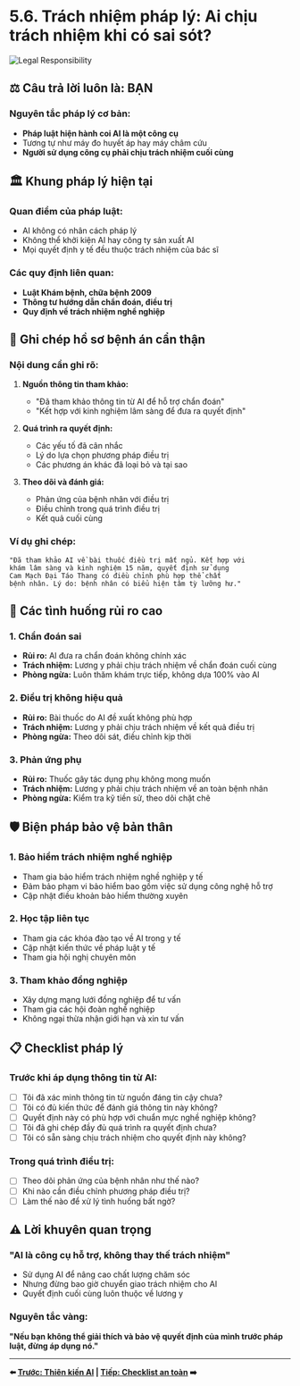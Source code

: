 # 5.6. Trách nhiệm pháp lý: Ai chịu trách nhiệm khi có sai sót?

![Legal Responsibility](/images/chapter-5/5.1-ethics-first.svg)

## ⚖️ **Câu trả lời luôn là: BẠN**

### **Nguyên tắc pháp lý cơ bản:**
- **Pháp luật hiện hành coi AI là một công cụ**
- Tương tự như máy đo huyết áp hay máy châm cứu
- **Người sử dụng công cụ phải chịu trách nhiệm cuối cùng**

## 🏛️ **Khung pháp lý hiện tại**

### **Quan điểm của pháp luật:**
- AI không có nhân cách pháp lý
- Không thể khởi kiện AI hay công ty sản xuất AI
- Mọi quyết định y tế đều thuộc trách nhiệm của bác sĩ

### **Các quy định liên quan:**
- **Luật Khám bệnh, chữa bệnh 2009**
- **Thông tư hướng dẫn chẩn đoán, điều trị**
- **Quy định về trách nhiệm nghề nghiệp**

## 📝 **Ghi chép hồ sơ bệnh án cẩn thận**

### **Nội dung cần ghi rõ:**
1. **Nguồn thông tin tham khảo:**
   - "Đã tham khảo thông tin từ AI để hỗ trợ chẩn đoán"
   - "Kết hợp với kinh nghiệm lâm sàng để đưa ra quyết định"

2. **Quá trình ra quyết định:**
   - Các yếu tố đã cân nhắc
   - Lý do lựa chọn phương pháp điều trị
   - Các phương án khác đã loại bỏ và tại sao

3. **Theo dõi và đánh giá:**
   - Phản ứng của bệnh nhân với điều trị
   - Điều chỉnh trong quá trình điều trị
   - Kết quả cuối cùng

### **Ví dụ ghi chép:**
```
"Đã tham khảo AI về bài thuốc điều trị mất ngủ. Kết hợp với 
khám lâm sàng và kinh nghiệm 15 năm, quyết định sử dụng 
Cam Mạch Đại Táo Thang có điều chỉnh phù hợp thể chất 
bệnh nhân. Lý do: bệnh nhân có biểu hiện tâm tỳ lưỡng hư."
```

## 🚨 **Các tình huống rủi ro cao**

### **1. Chẩn đoán sai**
- **Rủi ro:** AI đưa ra chẩn đoán không chính xác
- **Trách nhiệm:** Lương y phải chịu trách nhiệm về chẩn đoán cuối cùng
- **Phòng ngừa:** Luôn thăm khám trực tiếp, không dựa 100% vào AI

### **2. Điều trị không hiệu quả**
- **Rủi ro:** Bài thuốc do AI đề xuất không phù hợp
- **Trách nhiệm:** Lương y phải chịu trách nhiệm về kết quả điều trị
- **Phòng ngừa:** Theo dõi sát, điều chỉnh kịp thời

### **3. Phản ứng phụ**
- **Rủi ro:** Thuốc gây tác dụng phụ không mong muốn
- **Trách nhiệm:** Lương y phải chịu trách nhiệm về an toàn bệnh nhân
- **Phòng ngừa:** Kiểm tra kỹ tiền sử, theo dõi chặt chẽ

## 🛡️ **Biện pháp bảo vệ bản thân**

### **1. Bảo hiểm trách nhiệm nghề nghiệp**
- Tham gia bảo hiểm trách nhiệm nghề nghiệp y tế
- Đảm bảo phạm vi bảo hiểm bao gồm việc sử dụng công nghệ hỗ trợ
- Cập nhật điều khoản bảo hiểm thường xuyên

### **2. Học tập liên tục**
- Tham gia các khóa đào tạo về AI trong y tế
- Cập nhật kiến thức về pháp luật y tế
- Tham gia hội nghị chuyên môn

### **3. Tham khảo đồng nghiệp**
- Xây dựng mạng lưới đồng nghiệp để tư vấn
- Tham gia các hội đoàn nghề nghiệp
- Không ngại thừa nhận giới hạn và xin tư vấn

## 📋 **Checklist pháp lý**

### **Trước khi áp dụng thông tin từ AI:**
- [ ] Tôi đã xác minh thông tin từ nguồn đáng tin cậy chưa?
- [ ] Tôi có đủ kiến thức để đánh giá thông tin này không?
- [ ] Quyết định này có phù hợp với chuẩn mực nghề nghiệp không?
- [ ] Tôi đã ghi chép đầy đủ quá trình ra quyết định chưa?
- [ ] Tôi có sẵn sàng chịu trách nhiệm cho quyết định này không?

### **Trong quá trình điều trị:**
- [ ] Theo dõi phản ứng của bệnh nhân như thế nào?
- [ ] Khi nào cần điều chỉnh phương pháp điều trị?
- [ ] Làm thế nào để xử lý tình huống bất ngờ?

## ⚠️ **Lời khuyên quan trọng**

### **"AI là công cụ hỗ trợ, không thay thế trách nhiệm"**
- Sử dụng AI để nâng cao chất lượng chăm sóc
- Nhưng đừng bao giờ chuyển giao trách nhiệm cho AI
- Quyết định cuối cùng luôn thuộc về lương y

### **Nguyên tắc vàng:**
**"Nếu bạn không thể giải thích và bảo vệ quyết định của mình trước pháp luật, đừng áp dụng nó."**

---

**⬅️ [Trước: Thiên kiến AI](./page-5.md) | [Tiếp: Checklist an toàn](./page-7.md) ➡️**